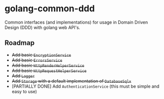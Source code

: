 # golang-common-ddd
Common interfaces (and implementations) for usage in Domain Driven Design (DDD) with golang web API's.

## Roadmap
- ~~Add basic `EncryptionService`~~
- ~~Add basic `ErrorsService`~~
- ~~Add basic `HttpRenderHelperService`~~
- ~~Add basic `HttpRequestHelperService`~~
- ~~Add `Logger`~~
- ~~Add `Storage` with a default implementation of `DatabaseSqlx`~~
- [PARTIALLY DONE] Add `AuthenticationService` (this must be simple and easy to use)